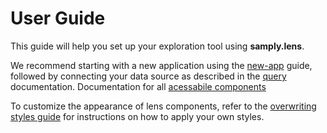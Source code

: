# User Guide

This guide will help you set up your exploration tool using **samply.lens**.

We recommend starting with a new application using the [new-app](new-app.md) guide, followed by connecting your data source as described in the [query](query.md) documentation. Documentation for all [acessabile components](../components/README.md)

To customize the appearance of lens components, refer to the [overwriting styles guide](overwriting-styles.md) for instructions on how to apply your own styles.
